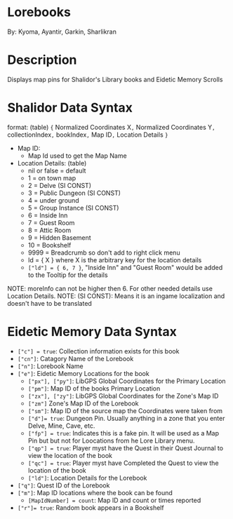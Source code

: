 # Lorebooks

By: Kyoma, Ayantir, Garkin, Sharlikran

# Description

Displays map pins for Shalidor's Library books and Eidetic Memory Scrolls

# Shalidor Data Syntax

format: (table) `{` Normalized Coordinates X`,` Normalized Coordinates Y`,` collectionIndex`,` bookIndex`,` Map ID`,` Location Details `}`

- Map ID:
  - Map Id used to get the Map Name
- Location Details: (table)
  - nil or false = default
  - 1 = on town map
  - 2 = Delve (SI CONST)
  - 3 = Public Dungeon (SI CONST)
  - 4 = under ground
  - 5 = Group Instance (SI CONST)
  - 6 = Inside Inn
  - 7 = Guest Room
  - 8 = Attic Room
  - 9 = Hidden Basement
  - 10 = Bookshelf
  - 9999 = Breadcrumb so don't add to right click menu
  - ld = { X } where X is the arbitrary key for the location details
  - `["ld"] = { 6, 7 }`, "Inside Inn" and "Guest Room" would be added to the Tooltip for the details

NOTE: moreInfo can not be higher then 6. For other needed details use Location Details.
NOTE: (SI CONST): Means it is an ingame localization and doesn't have to be translated

# Eidetic Memory Data Syntax

- `["c"] = true`: Collection information exists for this book
- `["cn"]`: Catagory Name of the Lorebook
- `["n"]`: Lorebook Name
- `["e"]`: Eidetic Memory Locations for the book
  - `["px"], ["py"]`: LibGPS Global Coordinates for the Primary Location
  - `["pm"]`: Map ID of the books Primary Location
  - `["zx"], ["zy"]`: LibGPS Global Coordinates for the Zone's Map ID
  - `["zm"]` Zone's Map ID of the Lorebook
  - `["sm"]`: Map ID of the source map the Coordinates were taken from
  - `["d"]= true`: Dungeon Pin. Usually anything in a zone that you enter Delve, Mine, Cave, etc.
  - `["fp"] = true`: Indicates this is a fake pin. It will be used as a Map Pin but but not for Loocations from he Lore Library menu.
  - `["qp"] = true`: Player myst have the Quest in their Quest Journal to view the location of the book
  - `["qc"] = true`: Player myst have Completed the Quest to view the location of the book
  - `["ld"]`: Location Details for the Lorebook
- `["q"]`: Quest ID of the Lorebook
- `["m"]`: Map ID locations where the book can be found
  - `[MapIdNumber] = count`: Map ID and count or times reported
- `["r"]= true`: Random book appears in a Bookshelf
